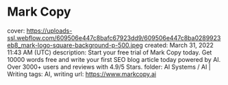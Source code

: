 # Mark Copy

cover: https://uploads-ssl.webflow.com/609506e447c8bafc67923dd9/609506e447c8ba0289923eb8_mark-logo-square-background-p-500.jpeg
created: March 31, 2022 11:43 AM (UTC)
description: Start your free trial of Mark Copy today. Get 10000 words free and write your first SEO blog article today powered by AI. Over 3000+ users and reviews with 4.9/5 Stars.
folder: AI Systems / AI | Writing
tags: AI, writing
url: https://www.markcopy.ai